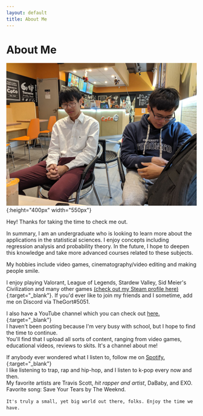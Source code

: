 ```yaml
---
layout: default
title: About Me
---
```

# About Me

![image](/assets/images/cocosponsor.jpg){:height="400px" width="550px"}

Hey! Thanks for taking the time to check me out.

In summary, I am an undergraduate who is looking to learn more about the applications in the statistical sciences. I enjoy concepts including regression analysis and probability theory. In the future, I 
hope to deepen this knowledge and take more advanced courses related to these subjects.

My hobbies include video games, cinematography/video editing and making people smile.

I enjoy playing Valorant, League of Legends, Stardew Valley, Sid Meier's Civilization and many other games [(check out my Steam profile here)](https://steamcommunity.com/id/thegortisthebestrightnow/){:target="_blank"}.
If you'd ever like to join my friends and I sometime, add me on Discord via TheGort#5051.

I also have a YouTube channel which you can check out [here.](https://www.youtube.com/channel/UCaaYCWSM01Ke6LqG100zg0A){:target="_blank"}  
I haven't been posting because I'm very busy with school, but I hope to find the time to continue.  
You'll find that I upload all sorts of content, ranging from video games, educational videos, reviews to skits. It's a channel about me!

If anybody ever wondered what I listen to, follow me on [Spotify.](https://open.spotify.com/user/6r2g75pi5l7e863bglv83pzj9?si=CZbhiKIdRq2NqdZcS2SdHQ){:target="_blank"}  
I like listening to trap, rap and hip-hop, and I listen to k-pop every now and then.  
My favorite artists are Travis Scott, _hit rapper and artist_, DaBaby, and EXO.  
Favorite song: Save Your Tears by The Weeknd.  

`It's truly a small, yet big world out there, folks. Enjoy the time we have.`